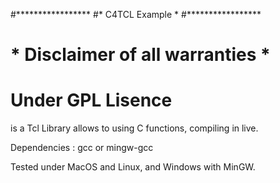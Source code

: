 #*****************
#* C4TCL Example *
#*****************
# * Disclaimer of all warranties *
# Under GPL Lisence


is a Tcl Library allows to using C functions, compiling in live.

Dependencies : gcc or mingw-gcc

Tested under MacOS and Linux, and Windows with MinGW.


